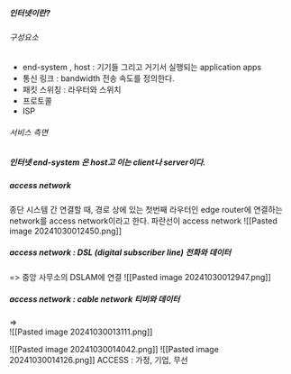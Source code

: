 ##### 인터넷이란?

###### 구성요소
- end-system , host : 기기들 그리고 거기서 실행되는 application apps
- 통신 링크 : bandwidth 전송 속도를 정의한다.
- 패킷 스위칭 : 라우터와 스위치
- 프로토콜
-  ISP
###### 서비스 측면

##### 인터넷 end-system 은 host고 이는 client나 server이다.

##### access network
종단 시스템 간 연결할 때, 경로 상에 있는 첫번째 라우터인 edge router에 연결하는 network를 access network이라고 한다. 
	파란선이 access network
![[Pasted image 20241030012450.png]]

##### access network : DSL (digital subscriber line) 전화와 데이터
=> 중앙 사무소의 DSLAM에 연결
![[Pasted image 20241030012947.png]]
##### access network : cable network 티비와 데이터
=>  
![[Pasted image 20241030013111.png]]

![[Pasted image 20241030014042.png]]
![[Pasted image 20241030014126.png]]
ACCESS : 가정, 기업, 무선